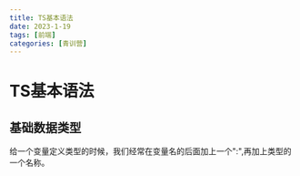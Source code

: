```yaml
---
title: TS基本语法
date: 2023-1-19
tags: [前端]
categories: [青训营]
---
```


# TS基本语法

## 基础数据类型

给一个变量定义类型的时候，我们经常在变量名的后面加上一个":",再加上类型的一个名称。